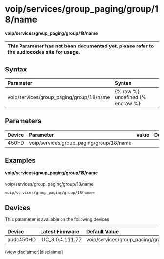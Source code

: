 ﻿---
description: voip/services/group_paging/group/18/name
search: false
---

# voip/services/group_paging/group/18/name

#### voip/services/group_paging/group/18/name


| This Parameter has not been documented yet, please refer to the audiocodes site for usage.  |
| :--- |

## Syntax
| Parameter | Syntax |
| :--- | :--- |
|voip/services/group_paging/group/18/name | {% raw %} undefined {% endraw %} |

## Parameters
|Device|Parameter|value|Description|
|:---|:---|:---|:---|
| 450HD | voip/services/group_paging/group/18/name |  |  |

## Examples
#### voip/services/group_paging/group/18/name

voip/services/group_paging/group/18/name

```
voip/services/group_paging/group/18/name=
```

## Devices
This parameter is available on the following devices

| Device | Latest Firmware | Default Value |
|:---|:---|:---|
| audc450HD | ;UC_3.0.4.111.77 | voip/services/group_paging/group/18/name= 

(view disclaimer)[disclaimer]
